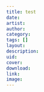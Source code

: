 ```yaml
---
title: test
date:
artist:
author:
category:
tags: []
layout:
description:
uid:
cover:
download:
link:
image:
---
```

